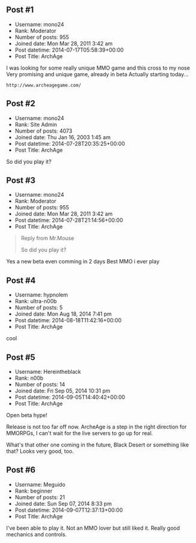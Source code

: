 ## Post #1
- Username: mono24
- Rank: Moderator
- Number of posts: 955
- Joined date: Mon Mar 28, 2011 3:42 am
- Post datetime: 2014-07-17T05:58:39+00:00
- Post Title: ArchAge

I was looking for some really unique MMO game and this cross to my nose  Very promising and unique game, already in beta  Actually starting today...


```
http://www.archeagegame.com/
```
## Post #2
- Username: mono24
- Rank: Site Admin
- Number of posts: 4073
- Joined date: Thu Jan 16, 2003 1:45 am
- Post datetime: 2014-07-28T20:35:25+00:00
- Post Title: ArchAge

So did you play it?
## Post #3
- Username: mono24
- Rank: Moderator
- Number of posts: 955
- Joined date: Mon Mar 28, 2011 3:42 am
- Post datetime: 2014-07-28T21:14:56+00:00
- Post Title: ArchAge

> Reply from Mr.Mouse
>
> So did you play it?

Yes a new beta even comming in 2 days  Best MMO i ever play
## Post #4
- Username: hypnolem
- Rank: ultra-n00b
- Number of posts: 5
- Joined date: Mon Aug 18, 2014 7:41 pm
- Post datetime: 2014-08-18T11:42:16+00:00
- Post Title: ArchAge

cool
## Post #5
- Username: Hereintheblack
- Rank: n00b
- Number of posts: 14
- Joined date: Fri Sep 05, 2014 10:31 pm
- Post datetime: 2014-09-05T14:40:42+00:00
- Post Title: ArchAge

Open beta hype! 

Release is not too far off now. ArcheAge is a step in the right direction for MMORPGs, I can't wait for the live servers to go up for real.

What's that other one coming in the future, Black Desert or something like that? Looks very good, too.
## Post #6
- Username: Meguido
- Rank: beginner
- Number of posts: 21
- Joined date: Sun Sep 07, 2014 8:33 pm
- Post datetime: 2014-09-07T12:37:13+00:00
- Post Title: ArchAge

I've been able to play it. Not an MMO lover but still liked it. Really good mechanics and controls.
